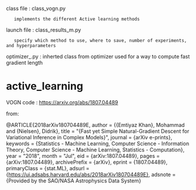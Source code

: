 class file : class_vogn.py

       implements the different Active learning methods

launch file : class_results_m.py

       specify which method to use, where to save, number of experiments, and hyperparameters
       
optimizer_.py : inherted class from optimizer used for a way to compute fast gradient length       
       

# active_learning

VOGN code : https://arxiv.org/abs/1807.04489

from:

@ARTICLE{2018arXiv180704489E,
       author = {{Emtiyaz Khan}, Mohammad and {Nielsen}, Didrik},
        title = "{Fast yet Simple Natural-Gradient Descent for Variational Inference in Complex Models}",
      journal = {arXiv e-prints},
     keywords = {Statistics - Machine Learning, Computer Science - Information Theory, Computer Science - Machine Learning, Statistics - Computation},
         year = "2018",
        month = "Jul",
          eid = {arXiv:1807.04489},
        pages = {arXiv:1807.04489},
archivePrefix = {arXiv},
       eprint = {1807.04489},
 primaryClass = {stat.ML},
       adsurl = {https://ui.adsabs.harvard.edu/abs/2018arXiv180704489E},
      adsnote = {Provided by the SAO/NASA Astrophysics Data System}
